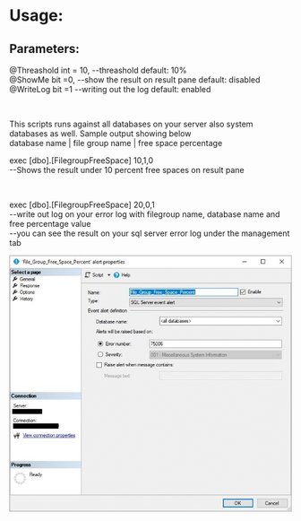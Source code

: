 <h1>Usage:</h1>

<h2>Parameters:</h2>

<p>
@Threashold int = 10, --threashold default: 10%<br/>
@ShowMe bit =0, --show the result on result pane default: disabled<br/>
@WriteLog bit =1 --writing out the log default: enabled<br/>
</p>
<br/>
<p>This scripts runs against all databases on your server also system databases as well. Sample output showing below<br/>
database name | file group name | free space percentage</p>
<p>
exec [dbo].[FilegroupFreeSpace] 10,1,0 <br/>
--Shows the result under 10 percent free spaces on result pane
</p>
<br/>
<p>
exec [dbo].[FilegroupFreeSpace] 20,0,1 <br/>
--write out log on your error log with filegroup name, database name and free percentage value<br/>
--you can see the result on your sql server error log under the management tab
</p>

<img src="https://github.com/aryasoft/SQL_Server_Daily_Operations/blob/master/Storage/FileGroup/_media/FilegroupFreeSpace.gif" alt="FileGorupFreeSpace Alert Configuration"/>
